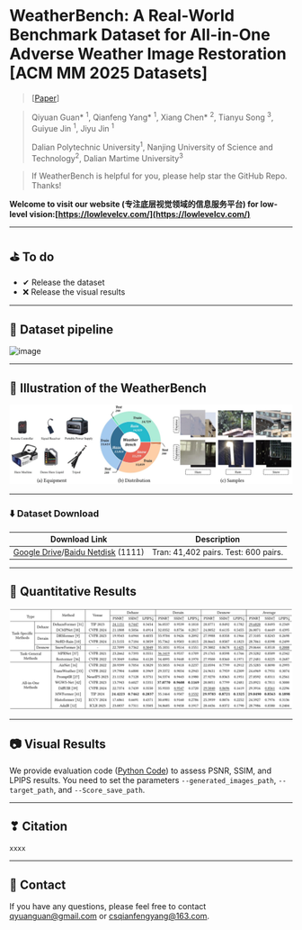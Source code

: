 


# WeatherBench: A Real-World Benchmark Dataset for All-in-One Adverse Weather Image Restoration <br> [ACM MM 2025 Datasets]

> [[Paper]()]

> Qiyuan Guan* <sup>1</sup>, Qianfeng Yang* <sup>1</sup>, Xiang Chen* <sup>2</sup>,  Tianyu Song <sup>3</sup>, Guiyue Jin <sup>1</sup>, Jiyu Jin <sup>1</sup>
>
> Dalian Polytechnic University<sup>1</sup>, Nanjing University of Science and Technology<sup>2</sup>, Dalian Martime University<sup>3</sup>

> If WeatherBench is helpful for you, please help star the GitHub Repo. Thanks!


 **Welcome to visit our website (专注底层视觉领域的信息服务平台) for low-level vision:[https://lowlevelcv.com/](https://lowlevelcv.com/)**

---

## ⛳️ To do

* ✔ Release the dataset
* ❌ Release the visual results
---

## :hammer: Dataset pipeline
![image](https://github.com/guanqiyuan/WeatherIR/blob/main/figs/data_pipeline.jpg)

---

## :date: Illustration of the WeatherBench
![image](https://github.com/guanqiyuan/WeatherBench/blob/main/figs/data.jpg)

---

### ⬇️ Dataset Download
| Download Link | Description |
|---------|------|
| [Google Drive](https://seungjunnah.github.io/Datasets/gopro)/[Baidu Netdisk](https://seungjunnah.github.io/Datasets/gopro) (1111) | Tran: 41,402 pairs.    Test: 600 pairs. |

---


## 📘 Quantitative Results
![image](https://github.com/guanqiyuan/WeatherBench/blob/main/figs/Quantitative_Results.jpg)


---

## 📷️ Visual Results

We provide evaluation code ([Python Code](https://github.com/guanqiyuan/WeatherBench/blob/main/evaluation.py)) to assess PSNR, SSIM, and LPIPS results. You need to set the parameters `--generated_images_path`, `--target_path`, and `--Score_save_path`.


---

## ❣ Citation
`xxxx`

---

## 📧 Contact
If you have any questions, please feel free to contact qyuanguan@gmail.com or csqianfengyang@163.com.

